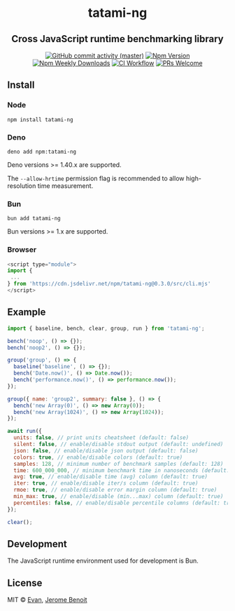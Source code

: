 <h1 align=center>tatami-ng</h1>

<h2 align=center>Cross JavaScript runtime benchmarking library</h2>

<div align="center">

[![GitHub commit activity (master)](https://img.shields.io/github/commit-activity/m/poolifier/tatami-ng/master?color=brightgreen&logo=github)](https://github.com/poolifier/tatami-ng/graphs/commit-activity)
[![Npm Version](https://badgen.net/npm/v/tatami-ng?icon=npm)](https://www.npmjs.com/package/tatami-ng)
[![Npm Weekly Downloads](https://badgen.net/npm/dw/tatami-ng?icon=npm)](https://www.npmjs.com/package/tatami-ng)
[![CI Workflow](https://github.com/poolifier/tatami-ng/actions/workflows/ci.yml/badge.svg)](https://github.com/poolifier/tatami-ng/actions/workflows/ci.yml)
[![PRs Welcome](https://badgen.net/static/PRs/welcome/green)](https://makeapullrequest.com)

<!-- [![No Dependencies](<https://badgen.net/static/dependencies/no dependencies/green>)](<https://badgen.net/static/dependencies/no dependencies/green>) -->

</div>

## Install

### Node

```shell
npm install tatami-ng
```

### Deno

```shell
deno add npm:tatami-ng
```

Deno versions >= 1.40.x are supported.

The `--allow-hrtime` permission flag is recommended to allow high-resolution
time measurement.

### Bun

```shell
bun add tatami-ng
```

Bun versions >= 1.x are supported.

### Browser

```js
<script type="module">
import {
 ...
} from 'https://cdn.jsdelivr.net/npm/tatami-ng@0.3.0/src/cli.mjs'
</script>
```

## Example

```js
import { baseline, bench, clear, group, run } from 'tatami-ng';

bench('noop', () => {});
bench('noop2', () => {});

group('group', () => {
  baseline('baseline', () => {});
  bench('Date.now()', () => Date.now());
  bench('performance.now()', () => performance.now());
});

group({ name: 'group2', summary: false }, () => {
  bench('new Array(0)', () => new Array(0));
  bench('new Array(1024)', () => new Array(1024));
});

await run({
  units: false, // print units cheatsheet (default: false)
  silent: false, // enable/disable stdout output (default: undefined)
  json: false, // enable/disable json output (default: false)
  colors: true, // enable/disable colors (default: true)
  samples: 128, // minimum number of benchmark samples (default: 128)
  time: 600_000_000, // minimum benchmark time in nanoseconds (default: 600_000_000)
  avg: true, // enable/disable time (avg) column (default: true)
  iter: true, // enable/disable iter/s column (default: true)
  rmoe: true, // enable/disable error margin column (default: true)
  min_max: true, // enable/disable (min...max) column (default: true)
  percentiles: false, // enable/disable percentile columns (default: true)
});

clear();
```

## Development

The JavaScript runtime environment used for development is Bun.

## License

MIT © [Evan](https://github.com/evanwashere),
[Jerome Benoit](https://github.com/jerome-benoit)
